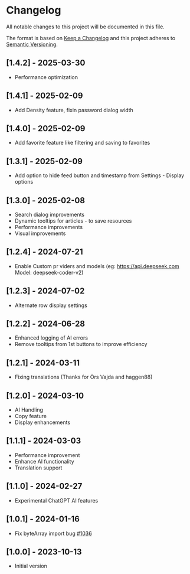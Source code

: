 # Changelog

All notable changes to this project will be documented in this file.

The format is based on [Keep a Changelog](http://keepachangelog.com/en/1.0.0/)
and this project adheres to [Semantic Versioning](http://semver.org/spec/v2.0.0.html).

## [1.4.2] - 2025-03-30
- Performance optimization

## [1.4.1] - 2025-02-09

- Add Density feature, fixin password dialog width

## [1.4.0] - 2025-02-09

- Add favorite feature like filtering and saving to favorites

## [1.3.1] - 2025-02-09

- Add option to hide feed button and timestamp from Settings - Display options

## [1.3.0] - 2025-02-08

- Search dialog improvements
- Dynamic tooltips for articles - to save resources
- Performance improvements
- Visual improvements

## [1.2.4] - 2024-07-21

- Enable Custom pr viders and models (eg: https://api.deepseek.com Model: deepseek-coder-v2)

## [1.2.3] - 2024-07-02

- Alternate row display settings

## [1.2.2] - 2024-06-28

- Enhanced logging of AI errors
- Remove tooltips from 1st buttons to improve efficiency

## [1.2.1] - 2024-03-11

- Fixing translations (Thanks for Örs Vajda and haggen88)

## [1.2.0] - 2024-03-10

- AI Handling
- Copy feature
- Display enhancements

## [1.1.1] - 2024-03-03

- Performance improvement
- Enhance AI functionality
- Translation support

## [1.1.0] - 2024-02-27

- Experimental ChatGPT AI features

## [1.0.1] - 2024-01-16

- Fix byteArray import bug [#1036](https://github.com/linuxmint/cinnamon-spices-desklets/issues/1036)

## [1.0.0] - 2023-10-13

- Initial version
